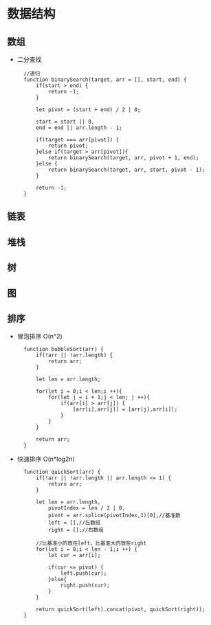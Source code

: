 # 数据结构

## 数组
- 二分查找

        //递归
        function binarySearch(target, arr = [], start, end) {
            if(start > end) {
                return -1;
            }

            let pivot = (start + end) / 2 | 0;

            start = start || 0,
            end = end || arr.length - 1;

            if(target === arr[pivot]) {
                return pivot;
            }else if(target > arr[pivot]){
                return binarySearch(target, arr, pivot + 1, end);
            }else {
                return binarySearch(target, arr, start, pivot - 1);
            }

            return -1;
        }

## 链表

## 堆栈

## 树

## 图

## 排序
- 冒泡排序 O(n^2)

        function bubbleSort(arr) {
            if(!arr || !arr.length) {
                return arr;
            }

            let len = arr.length;        

            for(let i = 0;i < len;i ++){
                for(let j = i + 1;j < len; j ++){
                    if(arr[i] > arr[j]) {
                        [arr[i],arr[j]] = [arr[j],arr[i]];
                    }
                }
            }

            return arr;
        }

- 快速排序 O(n*log2n)

        function quickSort(arr) {
            if(!arr || !arr.length || arr.length <= 1) {
                return arr;
            }

            let len = arr.length,
                pivotIndex = len / 2 | 0,
                pivot = arr.splice(pivotIndex,1)[0],//基准数
                left = [],//左数组
                right = [];//右数组

            //比基准小的放在left，比基准大的放在right
            for(let i = 0;i < len - 1;i ++) {
                let cur = arr[i];

                if(cur <= pivot) {
                    left.push(cur);
                }else{
                    right.push(cur);
                }
            }

            return quickSort(left).concat(pivot, quickSort(right));
        }